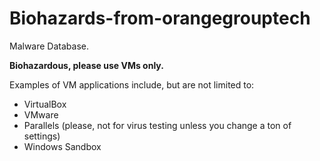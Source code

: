 # Biohazards-from-orangegrouptech
Malware Database. 

**Biohazardous, please use VMs only.**

Examples of VM applications include, but are not limited to:
- VirtualBox
- VMware
- Parallels (please, not for virus testing unless you change a ton of settings)
- Windows Sandbox
